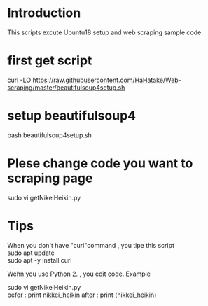 # Introduction
This scripts excute Ubuntu18 setup and web scraping sample code


# first get script  
curl -LO https://raw.githubusercontent.com/HaHatake/Web-scraping/master/beautifulsoup4setup.sh

# setup beautifulsoup4
bash beautifulsoup4setup.sh  

# Plese change code you want to scraping page
sudo vi getNikeiHeikin.py    

# Tips
When you don't have "curl"command , you tipe this script  
sudo apt update  
sudo apt -y install curl  
  
  
Wehn you use Python 2. , you edit code.
Example

sudo vi getNikeiHeikin.py  
  befor : print nikkei_heikin
  after : print (nikkei_heikin)
